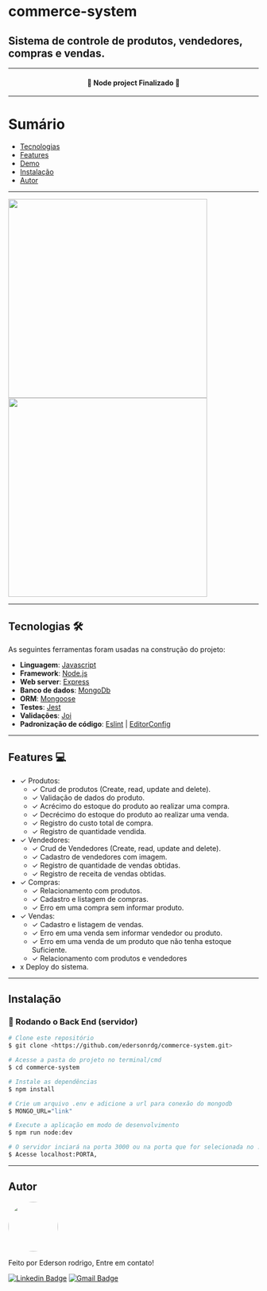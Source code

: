 # commerce-system

## Sistema de controle de produtos, vendedores, compras e vendas.

---

<h4 align="center" >
	🚀 Node project Finalizado 🚀
</h4>

---

# Sumário

- [Tecnologias](#tech)
- [Features](#feat)
- [Demo](#Demo)
- [Instalação](#Pré-requisitos)
- [Autor](#Autor)

---

<p float="left">
  <img src="https://media3.giphy.com/media/kXBzWNZu2ozg5u7Raz/giphy.gif" width="400" />
  <img src="https://i.ibb.co/641KsQr/imagem-2021-04-15-231420.png" width="400"/> 
</p>

---

<h2 id="tech">Tecnologias 🛠 </h2>

As seguintes ferramentas foram usadas na construção do projeto:  

- **Linguagem**: [Javascript](https://developer.mozilla.org/pt-BR/docs/Web/JavaScript) 
- **Framework**: [Node.js](https://nodejs.org/en/)
- **Web server**: [Express](https://expressjs.com)
- **Banco de dados**: [MongoDb](https://www.mongodb.com) 
- **ORM**: [Mongoose](https://mongoosejs.com)
- **Testes**: [Jest](https://jestjs.io/pt-BR/)
- **Validações**: [Joi](https://joi.dev/api/)
- **Padronização de código**: [Eslint](https://eslint.org) | [EditorConfig](https://editorconfig.org)


---

<h2 id="feat">Features 💻</h2>

- ✓ Produtos:
  - ✓ Crud de produtos (Create, read, update and delete).
  - ✓ Validação de dados do produto.
  - ✓ Acrécimo do estoque do produto ao realizar uma compra.
  - ✓ Decrécimo do estoque do produto ao realizar uma venda.
  - ✓ Registro do custo total de compra.
  - ✓ Registro de quantidade vendida.
- ✓ Vendedores:
  - ✓ Crud de Vendedores (Create, read, update and delete).
  - ✓ Cadastro de vendedores com imagem.
  - ✓ Registro de quantidade de vendas obtidas.
  - ✓ Registro de receita de vendas obtidas.
- ✓ Compras:
  - ✓ Relacionamento com produtos.
  - ✓ Cadastro e listagem de compras.
  - ✓ Erro em uma compra sem informar produto.
- ✓ Vendas:
  - ✓ Cadastro e listagem de vendas.
  - ✓ Erro em uma venda sem informar vendedor ou produto.
  - ✓ Erro em uma venda de um produto que não tenha estoque Suficiente.
  - ✓ Relacionamento com produtos e vendedores
- x Deploy do sistema.

---
<h2 id="Pré-requisitos">Instalação</h2>

### 🎲 Rodando o Back End (servidor)

```bash
# Clone este repositório
$ git clone <https://github.com/edersonrdg/commerce-system.git>

# Acesse a pasta do projeto no terminal/cmd
$ cd commerce-system

# Instale as dependências
$ npm install

# Crie um arquivo .env e adicione a url para conexão do mongodb
$ MONGO_URL="link"

# Execute a aplicação em modo de desenvolvimento
$ npm run node:dev

# O servidor inciará na porta 3000 ou na porta que for selecionada no .env por PORT.
$ Acesse localhost:PORTA,
```

---

## Autor 

<a href="https://github.com/edersonrdg">
 <img style="border-radius: 50%;" src="https://avatars.githubusercontent.com/u/60035985?s=460&u=3f67302dcc7cc3e33a51c71ad77fba31d6d2f6e1&v=4" width="100px;" alt=""/>
 <br />
 </a>


Feito por Ederson rodrigo, Entre em contato!

[![Linkedin Badge](https://img.shields.io/badge/-edersonsl-blue?style=flat-square&logo=Linkedin&logoColor=white&link=https://www.linkedin.com/in/edersonsl/)](https://www.linkedin.com/in/edersonsl/)
[![Gmail Badge](https://img.shields.io/badge/-edersonrodrigo31@gmail.com-c14438?style=flat-square&logo=Gmail&logoColor=white&link=mailto:edersonrodrigo31@gmail.com)](mailto:edersonrodrigo31@gmail.com)
